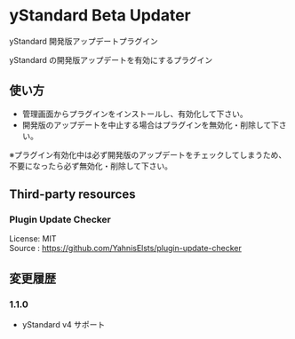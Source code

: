 # yStandard Beta Updater

yStandard 開発版アップデートプラグイン

yStandard の開発版アップデートを有効にするプラグイン

## 使い方
* 管理画面からプラグインをインストールし、有効化して下さい。
* 開発版のアップデートを中止する場合はプラグインを無効化・削除して下さい。

※プラグイン有効化中は必ず開発版のアップデートをチェックしてしまうため、不要になったら必ず無効化・削除して下さい。

## Third-party resources

### Plugin Update Checker

License: MIT  
Source : <https://github.com/YahnisElsts/plugin-update-checker>


## 変更履歴

### 1.1.0
- yStandard v4 サポート
